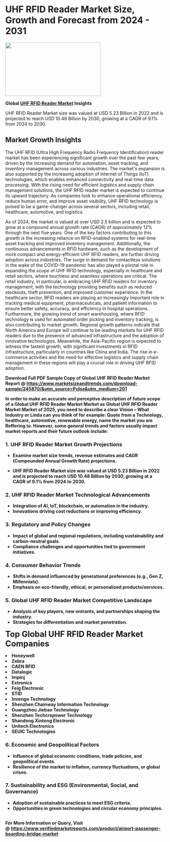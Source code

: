 <H1>UHF RFID Reader Market Size, Growth and Forecast from 2024 - 2031</H1><img class="aligncenter size-medium wp-image-584254" src="https://thirdeyenews.in/wp-content/uploads/2024/09/Global-Market-Research-300x168.jpeg" alt="" width="300" height="168" /><p><strong>Global&nbsp;<a href="https://www.marketsizeandtrends.com/download-sample/245870/&amp;utm_source=Pulse&amp;utm_medium=201">UHF RFID Reader Market</a> Insights</strong></p><p>UHF RFID Reader Market size was valued at USD 5.23 Billion in 2022 and is projected to reach USD 10.48 Billion by 2030, growing at a CAGR of 9.1% from 2024 to 2030.</p><p><h2>Market Growth Insights</h2> <p>The UHF RFID (Ultra High Frequency Radio Frequency Identification) reader market has been experiencing significant growth over the past few years, driven by the increasing demand for automation, asset tracking, and inventory management across various industries. The market's expansion is also supported by the increasing adoption of Internet of Things (IoT) technologies, which enables enhanced connectivity and real-time data processing. With the rising need for efficient logistics and supply chain management solutions, the UHF RFID reader market is expected to continue its upward trajectory. As companies look to enhance operational efficiency, reduce human error, and improve asset visibility, UHF RFID technology is poised to be a game-changer across several sectors, including retail, healthcare, automotive, and logistics.</p> <p><strong></strong></p> <p>As of 2024, the market is valued at over USD 2.5 billion and is expected to grow at a compound annual growth rate (CAGR) of approximately 12% through the next five years. One of the key factors contributing to this growth is the increasing reliance on RFID-enabled systems for real-time asset tracking and improved inventory management. Additionally, the continuous advancements in RFID hardware, such as the development of more compact and energy-efficient UHF RFID readers, are further driving adoption across industries. The surge in demand for contactless solutions in the wake of the COVID-19 pandemic has also played a pivotal role in expanding the scope of UHF RFID technology, especially in healthcare and retail sectors, where touchless and seamless operations are critical. The retail industry, in particular, is embracing UHF RFID readers for inventory management, with the technology providing benefits such as reduced stockouts, theft prevention, and improved customer experience. In the healthcare sector, RFID readers are playing an increasingly important role in tracking medical equipment, pharmaceuticals, and patient information to ensure better safety, accuracy, and efficiency in hospital operations. Furthermore, the growing trend of smart warehousing, where RFID technology is used for automated order picking and inventory tracking, is also contributing to market growth. Regional growth patterns indicate that North America and Europe will continue to be leading markets for UHF RFID readers due to the presence of advanced infrastructure and the adoption of innovative technologies. Meanwhile, the Asia-Pacific region is expected to witness the fastest growth, with significant investments in RFID infrastructure, particularly in countries like China and India. The rise in e-commerce activities and the need for effective logistics and supply chain management in these regions will play a crucial role in driving UHF RFID adoption. <p><strong></p><p><span class=""><strong>Download Full PDF Sample Copy of Global UHF RFID Reader Market Report</strong> @ <a href="https://www.marketsizeandtrends.com/download-sample/245870/&amp;utm_source=Pulse&amp;utm_medium=201" target="_blank">https://www.marketsizeandtrends.com/download-sample/245870/&amp;utm_source=Pulse&amp;utm_medium=201</a></span></p><p>In order to make an accurate and perceptive description of future scope of a Global&nbsp;UHF RFID Reader Market Market as Global&nbsp;UHF RFID Reader Market Market of 2025, you need to describe a clear Vision &ndash; What Industry or Linda can you think of for example: Quote from a Technology, healthcare, automotive, renewable energy, name the market you are Reffering to. However, some general trends and factors usually impact market reports and their future outlook include:</p><h3>1.&nbsp;<strong>UHF RFID Reader Market Growth Projections</strong></h3><ul><li>Examine market size trends, revenue estimates and CAGR (Compounded Annual Growth Rate) projections.</li><li><p>UHF RFID Reader Market size was valued at USD 5.23 Billion in 2022 and is projected to reach USD 10.48 Billion by 2030, growing at a CAGR of 9.1% from 2024 to 2030.</p></li></ul><h3>2.&nbsp;<strong>UHF RFID Reader Market Technological Advancements</strong></h3><ul><li>Integration of AI, IoT, blockchain, or automation in the industry.</li><li>Innovations driving cost reductions or improving efficiency.</li></ul><h3>3.&nbsp;<strong>Regulatory and Policy Changes</strong></h3><ul><li>Impact of global and regional regulations, including sustainability and carbon-neutral goals.</li><li>Compliance challenges and opportunities tied to government initiatives.</li></ul><h3>4.&nbsp;<strong>Consumer Behavior Trends</strong></h3><ul><li>Shifts in demand influenced by generational preferences (e.g., Gen Z, Millennials).</li><li>Emphasis on eco-friendly, ethical, or personalized products/services.</li></ul><h3>5.&nbsp;<strong>Global UHF RFID Reader Market Competitive Landscape</strong></h3><ul><li>Analysis of key players, new entrants, and partnerships shaping the industry.</li><li>Strategies for differentiation and market penetration.</li></ul><p data-pm-slice="1 1 []"><span style="color: inherit; font-family: inherit; font-size: 25px;">Top Global UHF RFID Reader Market Companies</span></p><div class="" data-test-id=""><p><li>Honeywell</li><li> Zebra</li><li> CAEN RFID</li><li> Datalogic</li><li> Impinj</li><li> Extronics</li><li> Feig Electronic</li><li> STID</li><li> Invengo Technology</li><li> Shenzhen Chainway Information Technology</li><li> Guangzhou Jiebao Technology</li><li> Shenzhen Techcrepower Technology</li><li> Shandong Xintong Electronic</li><li> Unitech Electronics</li><li> SEUIC Technologies</li></p></div><h3>6.&nbsp;<strong>Economic and Geopolitical Factors</strong></h3><ul><li>Influence of global economic conditions, trade policies, and geopolitical events.</li><li>Resilience of the market to inflation, currency fluctuations, or global crises.</li></ul><h3>7.&nbsp;<strong>Sustainability and ESG (Environmental, Social, and Governance)</strong></h3><ul><li>Adoption of sustainable practices to meet ESG criteria.</li><li>Opportunities in green technologies and circular economy principles.</li></ul><h2><strong style="font-size: 14px;">For More Information or Query, Visit @&nbsp;</strong><a style="background-color: #ffffff; font-size: 14px;" href="https://www.marketsizeandtrends.com/report/uhf-rfid-reader-market/" target="_blank">https://www.verifiedmarketreports.com/product/airport-passenger-boarding-bridge-market</a></h2>

